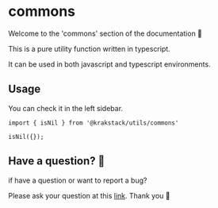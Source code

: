# commons

Welcome to the 'commons' section of the documentation 🎉

This is a pure utility function written in typescript.

It can be used in both javascript and typescript environments.

## Usage

You can check it in the left sidebar.

```
import { isNil } from '@krakstack/utils/commons'

isNil({});
```

## Have a question? 🐛

if have a question or want to report a bug?

Please ask your question at this [link](https://github.com/junhoKims/krakstack/issues). Thank you 💚
